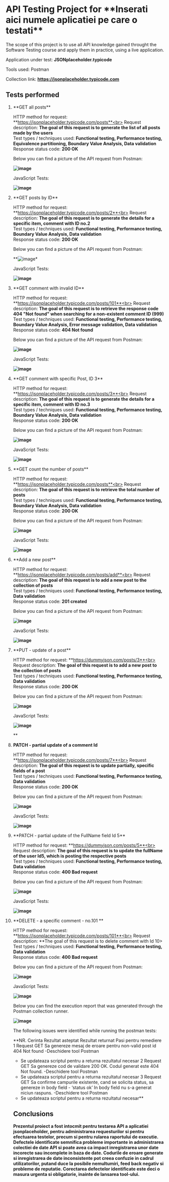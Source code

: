 <h1>API Testing Project for **Inserati aici numele aplicatiei pe care o testati**</h1>

The scope of this project is to use all  API knowledge gained throught the Software Testing course and apply them in practice, using a live application.

Application under test: **JSONplaceholder.typicode**

Tools used: Postman

Collection link: **https://jsonplaceholder.typicode.com**

<h2>Tests performed</h2>

<ol>
<li>**GET all posts**</li>

HTTP method for request: **https://jsonplaceholder.typicode.com/posts**<br>
Request description: **The goal of this request is to generate the list of all posts made by the users**<br>
Test types / techniques used: **Functional testing, Performance testing, Equivalence partitioning, Boundary Value Analysis, Data validation**<br>
Response status code: **200 OK**<br>

Below you can find a picture of the API request from Postman:<br>

**![image](https://github.com/user-attachments/assets/33d7a171-d5d7-49a6-931e-5bac3bc4a9bb)**<br>

JavaScript Tests:

**![image](https://github.com/user-attachments/assets/faf812b2-37f1-40b7-b800-baefee1b4ff5)**<br>

<li>**GET posts by ID**</li>

HTTP method for request: **https://jsonplaceholder.typicode.com/posts/2**<br>
Request description: **The goal of this request is to generate the details for a specific item, comment with ID no.2**<br>
Test types / techniques used: **Functional testing, Performance testing, Boundary Value Analysis, Data validation**<br>
Response status code: **200 OK**<br>

Below you can find a picture of the API request from Postman:<br>

**![image](https://github.com/user-attachments/assets/acfa4e98-5684-4ea5-9947-fb27bb001a99)*<br>

JavaScript Tests:

**![image](https://github.com/user-attachments/assets/16efe758-1647-4350-a095-5d62bb19bf7e)**<br>

<li>**GET comment with invalid ID**</li>

HTTP method for request: **https://jsonplaceholder.typicode.com/posts/101**<br>
Request description: **The goal of this request is to retrieve the response code 404 "Not found" when searching for a non-existent comment ID (999)**<br>
Test types / techniques used: **Functional testing, Performance testing, Boundary Value Analysis, Error message validation, Data validation**<br>
Response status code: **404 Not found**<br>

Below you can find a picture of the API request from Postman:<br>

**![image](https://github.com/user-attachments/assets/2586a6f9-cac6-4917-b2c1-66b4177aba50)**<br>

JavaScript Tests:

**![image](https://github.com/user-attachments/assets/3001b6a8-f52c-4453-ad97-18baa581363a)**<br>

<li>**GET comment with specific Post, ID 3**</li>

HTTP method for request: **https://jsonplaceholder.typicode.com/posts/3**<br>
Request description: **The goal of this request is to generate the details for a specific item, comment with ID no.3**<br>
Test types / techniques used: **Functional testing, Performance testing, Boundary Value Analysis, Data validation**<br>
Response status code: **200 OK**<br>

Below you can find a picture of the API request from Postman:<br>

**![image](https://github.com/user-attachments/assets/4c83de5a-0523-4a68-a3af-d5e939b46664)**<br>

JavaScript Tests:

**![image](https://github.com/user-attachments/assets/b5604e7f-1257-41e0-b1a3-41530280b978)**<br>

<li>**GET count the number of posts**</li>

HTTP method for request: **https://jsonplaceholder.typicode.com/posts**<br>
Request description: **The goal of this request is to retrieve the total number of posts**<br>
Test types / techniques used: **Functional testing, Performance testing, Boundary Value Analysis, Data validation**<br>
Response status code: **200 OK**<br>

Below you can find a picture of the API request from Postman:<br>

**![image](https://github.com/user-attachments/assets/41317634-1079-49de-ba88-e14e5ebc3c8f)**<br>

JavaScript Tests:

**![image](https://github.com/user-attachments/assets/6470cceb-be91-419a-90c4-185d9dc912d4)**<br>


<li>**Add a new post**</li>

HTTP method for request: **https://jsonplaceholder.typicode.com/posts/add**<br>
Request description: **The goal of this request is to add a new post to the collection of posts**<br>
Test types / techniques used: **Functional testing, Performance testing, Data validation**<br>
Response status code: **201 created**<br>

Below you can find a picture of the API request from Postman:<br>

**![image](https://github.com/user-attachments/assets/2c03d674-64e1-44a9-9324-3e7d2d7560dd)**<br>

JavaScript Tests:

**![image](https://github.com/user-attachments/assets/32cb0d44-6890-4451-bc06-ee7b4c1410b8)**<br>


<li>**PUT - update of a post**</li>

HTTP method for request: **https://dummyjson.com/posts/3**<br>
Request description: **The goal of this request is to add a new post to the collection of posts**<br>
Test types / techniques used: **Functional testing, Performance testing, Data validation**<br>
Response status code: **200 OK**<br>

Below you can find a picture of the API request from Postman:<br>

**![image](https://github.com/user-attachments/assets/adadfaed-a4c4-488d-8637-d83e7241e646)**<br>

JavaScript Tests:

**![image](https://github.com/user-attachments/assets/66805378-1ae0-463e-b475-07a410b6073f)**<br>


**<li>**PATCH - partial update of a comment Id**</li>

HTTP method for request: **https://jsonplaceholder.typicode.com/posts/7**<br>
Request description: **The goal of this request is to update partially, specific fields of a post**<br>
Test types / techniques used: **Functional testing, Performance testing, Data validation**<br>
Response status code: **200 OK**<br>

Below you can find a picture of the API request from Postman:<br>

**![image](https://github.com/user-attachments/assets/bc7dda9c-4baa-44e4-a049-455c9a39dcd4)**<br>

JavaScript Tests:

**![image](https://github.com/user-attachments/assets/d453459e-d53d-4466-92fd-848dfc269c23)**<br>

<li>**PATCH - partial update of the FullName field Id 5**</li>

HTTP method for request: **https://dummyjson.com/posts/5**<br>
Request description: **The goal of this request is to update the fullName of the user Id5, which is posting the respective posts**<br>
Test types / techniques used: **Functional testing, Performance testing, Data validation**<br>
Response status code: **400 Bad request**<br>

Below you can find a picture of the API request from Postman:<br>

**![image](https://github.com/user-attachments/assets/5356c74c-a64d-4f3a-afd1-57b9fb8f53a7)**<br>

JavaScript Tests:

**![image](https://github.com/user-attachments/assets/389db04a-e476-4eef-8b26-e8179ccb140e)**<br>

<li>**DELETE - a specific comment - no.101 **</li>

HTTP method for request: **https://jsonplaceholder.typicode.com/posts/101**<br>
Request description: **The goal of this request is to delete comment with Id 10>
Test types / techniques used: **Functional testing, Performance testing, Data validation**<br>
Response status code: **400 Bad request**<br>

Below you can find a picture of the API request from Postman:<br>

**![image](https://github.com/user-attachments/assets/414476e5-2da3-4e72-9936-c4e5ded75d46)**<br>

JavaScript Tests:

**![image](https://github.com/user-attachments/assets/24accbbc-2115-4b86-a39e-23438b2cf5d1)**<br>


Below you can find the execution report that was generated through the Postman collection runner. <br>

**![image](https://github.com/user-attachments/assets/75206cf9-08e8-4c35-ba71-ee80f5e72ed4)**<br>


The following issues were identified while running the postman tests:<br>

**NR.
Cerinta
Rezultat asteptat
Rezultat returnat
Pasi pentru remediere
1
Request GET
Sa genereze mesaj de eroare pentru non-valid post id
404 Not found
-Deschidere tool Postman 
- Se updateaza scriptul pentru a returna rezultatul necesar
2
Request GET
Sa genereze cod de validare 200 OK.
Codul generat este 404 Not found.
-Deschidere tool Postman 
- Se updateaza scriptul pentru a returna rezultatul necesar
3
Request GET
Sa confirme campurile existente, cand se solicita status, sa genereze in body field - ‘status ok’
In body field nu s-a generat niciun raspuns.
-Deschidere tool Postman 
- Se updateaza scriptul pentru a returna rezultatul necesar**

<h2>Conclusions</h2>

**Prezentul proiect a fost intocmit pentru testarea API a aplicatiei jsonplaceholder, pentru administrarea requesturilor si pentru efectuarea testelor, precum si pentru rularea raportului de executie.
Defectele identificate semnifica probleme importante in administrarea colectiei de date API si poate avea ca impact inregistrarea unor date incorecte sau incomplete in baza de date. Codurile de eroare generate si inregistrarea de date inconsistente pot creea confuzie in cadrul utilizatorilor, putand duce la posibile nemultumiri, feed back negativ si probleme de reputatie.
Corectarea defectelor identificate este deci o masura urgenta si obligatorie, inainte de lansarea tool-ului.**


